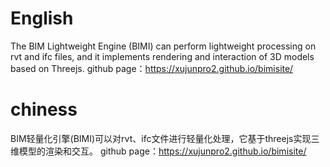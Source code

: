 # English
The BIM Lightweight Engine (BIMI) can perform lightweight processing on rvt and ifc files, and it implements rendering and interaction of 3D models based on Threejs.
github page：https://xujunpro2.github.io/bimisite/


# chiness
BIM轻量化引擎(BIMI)可以对rvt、ifc文件进行轻量化处理，它基于threejs实现三维模型的渲染和交互。
github page：https://xujunpro2.github.io/bimisite/